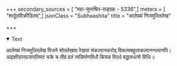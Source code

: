 +++
secondary_sources = [ "महा-सुभाषित-सङ्ग्रहः - 5336",]
meters = [ "शार्दूलविक्रीडितम्",]
jsonClass = "Subhaashita"
title = "आलेख्यं निजमुल्लिलेख"

+++

<details open><summary>Text</summary>

आलेख्यं निजमुल्लिलेख विजने सोल्लेखया रेखया संकल्पानकरोद् विकल्पबहुलाकल्पाननल्पानपि।  
अद्राक्षीदपरप्रजापतिमतं चक्रे च तीव्रं व्रतं त्वन्निर्माणविधौ कियन्न विदधे बद्धावधानो विधिः॥
</details>
